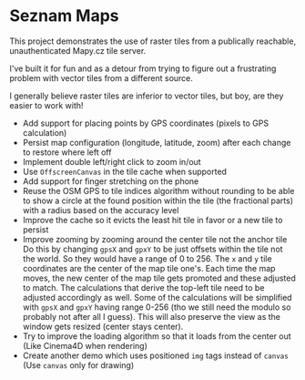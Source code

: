 # Seznam Maps

This project demonstrates the use of raster tiles from a publically reachable,
unauthenticated Mapy.cz tile server.

I've built it for fun and as a detour from trying to figure out a frustrating
problem with vector tiles from a different source.

I generally believe raster tiles are inferior to vector tiles, but boy, are
they easier to work with!

- Add support for placing points by GPS coordinates (pixels to GPS calculation)
- Persist map configuration (longitude, latitude, zoom) after each change to restore where left off
- Implement double left/right click to zoom in/out
- Use `OffscreenCanvas` in the tile cache when supported
- Add support for finger stretching on the phone
- Reuse the OSM GPS to tile indices algorithm without rounding to be able to show
  a circle at the found position within the tile (the fractional parts) with a
  radius based on the accuracy level
- Improve the cache so it evicts the least hit tile in favor or a new tile to persist
- Improve zooming by zooming around the center tile not the anchor tile
  Do this by changing `gpsX` and `gpxY` to be just offsets within the tile not the world.
  So they would have a range of 0 to 256. The `x` and `y` tile coordinates are the center of the map tile one's.
  Each time the map moves, the new center of the map tile gets promoted and these adjusted to match.
  The calculations that derive the top-left tile need to be adjusted accordingly as well.
  Some of the calculations will be simplified with `gpsX` and `gpxY` having range 0-256
  (tho we still need the modulo so probably not after all I guess).
  This will also preserve the view as the window gets resized (center stays center).
- Try to improve the loading algorithm so that it loads from the center out
  (Like Cinema4D when rendering)
- Create another demo which uses positioned `img` tags instead of `canvas`
  (Use `canvas` only for drawing)
